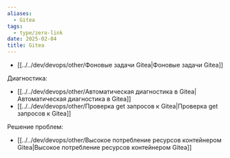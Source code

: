 ```yaml
---
aliases:
  - Gitea
tags:
  - type/zero-link
date: 2025-02-04
title: Gitea
---
```

- [[../../dev/devops/other/Фоновые задачи Gitea|Фоновые задачи Gitea]]


Диагностика:
- [[../../dev/devops/other/Автоматическая диагностика в Gitea|Автоматическая диагностика в Gitea]]
- [[../../dev/devops/other/Проверка get запросов к Gitea|Проверка get запросов к Gitea]]

Решение проблем:
- [[../../dev/devops/other/Высокое потребление ресурсов контейнером Gitea|Высокое потребление ресурсов контейнером Gitea]]